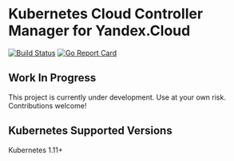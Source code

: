 # Kubernetes Cloud Controller Manager for Yandex.Cloud

[![Build Status](https://travis-ci.org/dlisin/yandex-cloud-controller-manager.svg?branch=master)](https://travis-ci.org/dlisin/yandex-cloud-controller-manager)
[![Go Report Card](https://goreportcard.com/badge/github.com/dlisin/yandex-cloud-controller-manager)](https://goreportcard.com/report/github.com/dlisin/yandex-cloud-controller-manager)

## Work In Progress
This project is currently under development. Use at your own risk. Contributions welcome!

## Kubernetes Supported Versions

Kubernetes 1.11+
